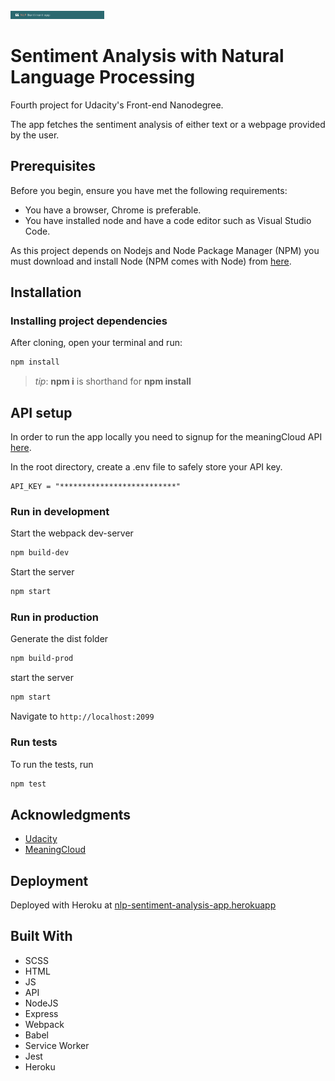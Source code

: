 <img src="https://github.com/filippomassarelli/NLP-sentiment-analysis-app/blob/master/src/client/NLP screenshot.png?raw=true" width=150>

# Sentiment Analysis with Natural Language Processing

Fourth project for Udacity's Front-end Nanodegree.

The app fetches the sentiment analysis of either text or a webpage provided by the user.

## Prerequisites

Before you begin, ensure you have met the following requirements:

- You have a browser, Chrome is preferable.
- You have installed node and have a code editor such as Visual Studio Code.

As this project depends on Nodejs and Node Package Manager (NPM) you must download and install Node (NPM comes with Node) from [here](https://nodejs.org/en/download/).

## Installation

### Installing project dependencies

After cloning, open your terminal and run:

```bash
npm install
```

> _tip_: **npm i** is shorthand for **npm install**

## API setup

In order to run the app locally you need to signup for the meaningCloud API [here](https://www.meaningcloud.com/developer/sentiment-analysis).

In the root directory, create a .env file to safely store your API key.

```
API_KEY = "**************************"
```

### Run in development

Start the webpack dev-server

```bash
npm build-dev
```

Start the server

```bash
npm start
```

### Run in production

Generate the dist folder

```bash
npm build-prod
```

start the server

```bash
npm start
```

Navigate to `http://localhost:2099`

### Run tests

To run the tests, run

```bash
npm test
```

## Acknowledgments

- [Udacity](https://www.udacity.com/)
- [MeaningCloud](https://www.meaningcloud.com/developer/)

## Deployment

Deployed with Heroku at [nlp-sentiment-analysis-app.herokuapp](https://nlp-sentiment-analysis-app.herokuapp.com/)

## Built With

- SCSS
- HTML
- JS
- API
- NodeJS
- Express
- Webpack
- Babel
- Service Worker
- Jest
- Heroku
